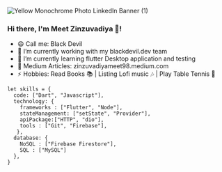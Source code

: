 ![Yellow Monochrome Photo LinkedIn Banner (1)](https://user-images.githubusercontent.com/42451405/117413210-5047ae80-af33-11eb-8674-811f2aab7f35.png)


### Hi there, I'm Meet Zinzuvadiya 👋!

- 😄 Call me: Black Devil 
- 🔭 I’m currently working with my blackdevil.dev team
- 🌱 I’m currently learning flutter Desktop application and testing
- 💬 Medium Articles: zinzuvadiyameet98.medium.com
- ⚡ Hobbies: Read Books 📚 | Listing Lofi music 🎶  | Play Table Tennis 🏓  

```
let skills = {
  code: ["Dart", "Javascript"],
  technology: {
    frameworks : ["Flutter", "Node"],
    stateManagement: ["setState", "Provider"],
    apiPackage:["HTTP", "dio"],
    tools : ["Git", "Firebase"],
   },
  database: {
    NoSQL : ["Firebase Firestore"],
    SQL : ["MySQL"]
  },
}
```
<!--
**BlackDevil98/BlackDevil98** is a ✨ _special_ ✨ repository because its `README.md` (this file) appears on your GitHub profile.

Here are some ideas to get you started:

- 🔭 I’m currently working on ...
- 🌱 I’m currently learning ...
- 👯 I’m looking to collaborate on ...
- 🤔 I’m looking for help with ...
- 💬 Ask me about ...
- 📫 How to reach me: ...
- 😄 Pronouns: ...
- ⚡ Fun fact: ...
-->

